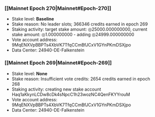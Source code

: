 ### [[Mainnet Epoch 270|Mainnet#Epoch-270]]
* Stake level: **Baseline**
* Stake reason: No leader slots; 366346 credits earned in epoch 269
* Staking activity: target stake amount: ◎25000.000000000, current stake amount: ◎1.000000000 - adding ◎24999.000000000
* Vote account address: 9MqENXVpBBPTs4XbVK7TfqCCmBfJCxV1GYnPKmDSXjpo
* Data Center: 24940-DE-Falkenstein
### [[Mainnet Epoch 269|Mainnet#Epoch-269]]
* Stake level: **None**
* Stake reason: Insufficient vote credits: 2654 credits earned in epoch 268
* Staking activity: creating new stake account Haq1aKkynLCDw8cDk4sNpcC1h23wozNC4QenFKYYrouM
* Vote account address: 9MqENXVpBBPTs4XbVK7TfqCCmBfJCxV1GYnPKmDSXjpo
* Data Center: 24940-DE-Falkenstein